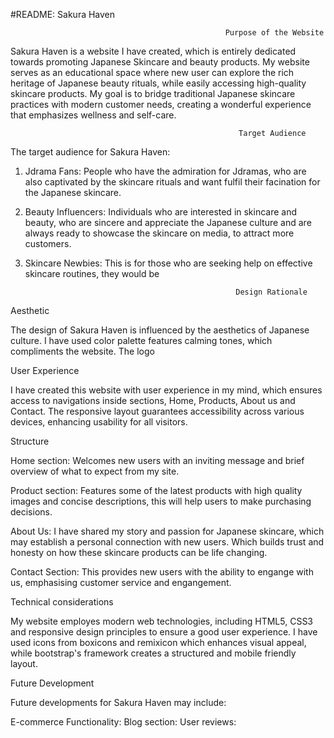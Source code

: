 #README: Sakura Haven

                                                    Purpose of the Website

Sakura Haven is a website I have created, which is entirely dedicated towards promoting Japanese Skincare and beauty products. My website serves as an educational space where new user can explore the rich heritage of Japanese beauty rituals, while easily accessing high-quality skincare products. My goal is to bridge traditional Japanese skincare practices with modern customer needs, creating a wonderful experience that emphasizes wellness and self-care.

                                                       Target Audience 

The target audience for Sakura Haven:

1. Jdrama Fans: People who have the admiration for Jdramas, who are also captivated by the skincare rituals and want fulfil their facination for the Japanese skincare.
2. Beauty Influencers: Individuals who are interested in skincare and beauty, who are sincere and appreciate the Japanese culture and are always ready to showcase the skincare on media, to attract more customers.
3. Skincare Newbies: This is for those who are seeking help on effective skincare routines, they would be

                                                      Design Rationale 
Aesthetic

The design of Sakura Haven is influenced by the aesthetics of Japanese culture. I have used color palette features calming tones, which compliments the website. The logo 

User Experience

I have created this website with user experience in my mind, which ensures access to navigations inside sections, Home, Products, About us and Contact. The responsive layout guarantees accessibility across various devices, enhancing usability for all visitors.

Structure

Home section: Welcomes new users with an inviting message and brief overview of what to expect from my site.

Product section: Features some of the latest products with high quality images and concise descriptions, this will help users to make purchasing decisions. 

About Us: I have shared my story and passion for Japanese skincare, which may establish a personal connection with new users. Which builds trust and honesty on how these skincare products can be life changing.

Contact Section: This provides new users with the ability to engange with us, emphasising customer service and engangement.

Technical considerations

My website employes modern web technologies, including HTML5, CSS3 and responsive design principles to ensure a good user experience. I have used icons from boxicons and remixicon which enhances visual appeal, while bootstrap's framework creates a structured and mobile friendly layout.

Future Development 

Future developments for Sakura Haven may include: 

E-commerce Functionality: 
Blog section:
User reviews:











